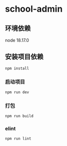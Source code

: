 # school-admin

## 环境依赖

node 18.17.0

## 安装项目依赖

```sh
npm install
```

### 启动项目

```sh
npm run dev
```

### 打包

```sh
npm run build
```

### elint

```sh
npm run lint
```

